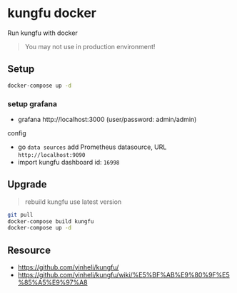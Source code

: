 # kungfu docker

Run kungfu with docker

> You may not use in production environment!

## Setup

```bash
docker-compose up -d
```

### setup grafana

- grafana http://localhost:3000 (user/password: admin/admin)

config

- go `data sources` add Prometheus datasource, URL `http://localhost:9090`
- import kungfu dashboard id: `16998`

## Upgrade

> rebuild kungfu use latest version

```bash
git pull
docker-compose build kungfu
docker-compose up -d
```

## Resource

- https://github.com/yinheli/kungfu/
- https://github.com/yinheli/kungfu/wiki/%E5%BF%AB%E9%80%9F%E5%85%A5%E9%97%A8
